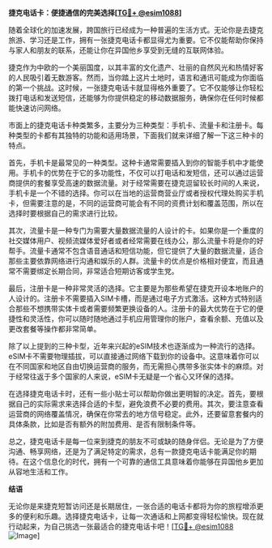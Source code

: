 **捷克电话卡：便捷通信的完美选择[[TG💪+ @esim1088](https://t.me/s/esim1088)]**

随着全球化的加速发展，跨国旅行已经成为一种普遍的生活方式。无论你是去捷克旅游、学习还是工作，拥有一张捷克电话卡都显得尤为重要。它不仅能帮助你保持与家人和朋友的联系，还能让你在异国他乡享受到无缝的互联网体验。

捷克作为中欧的一个美丽国度，以其丰富的文化遗产、壮丽的自然风光和热情好客的人民吸引着无数游客。然而，当你踏上这片土地时，语言和通讯可能成为你面临的第一个挑战。这时候，一张捷克电话卡就显得格外重要了。它不仅能够让你轻松拨打电话和发送短信，还能够为你提供稳定的移动数据服务，确保你在任何时候都能快速访问网络。

市面上的捷克电话卡种类繁多，主要分为三种类型：手机卡、流量卡和注册卡。每种类型的卡都有其独特的功能和适用场景，下面我们就来详细了解一下这三种卡的特点。

首先，手机卡是最常见的一种类型。这种卡通常需要插入到你的智能手机中才能使用。手机卡的优势在于它的多功能性，不仅可以打电话和发短信，还可以通过运营商提供的套餐享受高速的数据流量。对于经常需要在捷克逗留较长时间的人来说，手机卡是一个不错的选择。你可以在当地的运营商营业厅或者授权代理处购买手机卡，但需要注意的是，不同的运营商可能会有不同的资费计划和覆盖范围，所以在选择时要根据自己的需求进行比较。

其次，流量卡是一种专门为需要大量数据流量的人设计的卡。如果你是一个重度的社交媒体用户、视频流媒体爱好者或者经常需要在线办公，那么流量卡将是你的好帮手。流量卡通常不包含语音通话和短信功能，但它提供了大量的数据流量，适合那些主要依靠网络进行沟通和娱乐的人群。流量卡的优点是价格相对便宜，而且通常不需要绑定长期合同，非常适合短期访客或学生党。

最后，注册卡是一种非常灵活的选择。它主要是为那些希望在捷克开设本地账户的人设计的。注册卡不需要插入SIM卡槽，而是通过电子方式激活。这种方式特别适合那些不想携带实体卡或者需要频繁更换设备的人。注册卡的最大优势在于它的便捷性和灵活性，你可以随时随地通过手机应用管理你的账户，查看余额、充值以及更改套餐等操作都非常简单。

除了以上提到的三种卡型，近年来兴起的eSIM技术也逐渐成为一种流行的选择。eSIM卡不需要物理插拔，可以直接通过网络下载到你的设备中。这意味着你可以在不同国家和地区自由切换运营商的服务，而无需担心携带多张实体卡的麻烦。对于经常往返于多个国家的人来说，eSIM卡无疑是一个省心又环保的选择。

在选择捷克电话卡时，还有一些小贴士可以帮助你做出更明智的决定。首先，要根据自己的实际需求来选择合适的卡型，避免浪费不必要的费用。其次，要注意查看运营商的网络覆盖情况，确保在你常去的地方信号稳定。此外，还要留意套餐内的具体条款，比如是否有额外的附加费用、是否有限制条件等。

总之，捷克电话卡是每一位来到捷克的朋友不可或缺的随身伴侣。无论是为了方便沟通、畅享网络，还是为了满足特定的需求，总有一款捷克电话卡能满足你的期待。在这个信息化的时代，拥有一个可靠的通信工具意味着你能够在异国他乡更加从容地生活和工作。

**结语**

无论你是来捷克短暂访问还是长期居住，一张合适的电话卡都将为你的旅程增添更多的便利和乐趣。选择捷克电话卡，让每一次通话和上网都变得轻松愉快。现在就行动起来，为自己挑选一张最适合的捷克电话卡吧！[[TG💪+ @esim1088](https://t.me/s/esim1088) ![Image](https://i.postimg.cc/4NQfJmqS/Snipaste-2025-05-13-00-14-12.png)]
